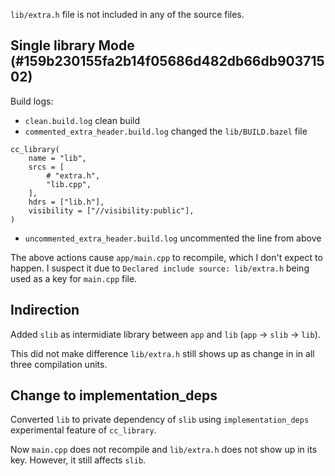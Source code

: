 `lib/extra.h` file is not included in any of the source files.


## Single library Mode (#159b230155fa2b14f05686d482db66db90371502)

Build logs:
- `clean.build.log` clean build
- `commented_extra_header.build.log`  changed the `lib/BUILD.bazel` file
```
cc_library(
    name = "lib",
    srcs = [
        # "extra.h",
        "lib.cpp",
    ],
    hdrs = ["lib.h"],
    visibility = ["//visibility:public"],
)
```
- `uncommented_extra_header.build.log` uncommented the line from above


The above actions cause `app/main.cpp` to recompile, which I don't expect to happen. I suspect it
due to `Declared include source: lib/extra.h` being used as a key for `main.cpp` file.


## Indirection

Added `slib` as intermidiate library between `app` and `lib` (`app` -> `slib` -> `lib`).

This did not make difference `lib/extra.h` still shows up as change in in all three compilation units.


## Change to implementation_deps

Converted `lib` to private dependency of `slib` using `implementation_deps` experimental feature of
`cc_library`.

Now `main.cpp` does not recompile and `lib/extra.h` does not show up in its key. However, it still
affects `slib`.

